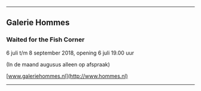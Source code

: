 
---

## Galerie Hommes

### Waited for the Fish Corner

6 juli t/m 8 september 2018, opening 6 juli 19.00 uur

(In de maand augusus alleen op afspraak)

[www.galeriehommes.nl](http://www.hommes.nl)

---


